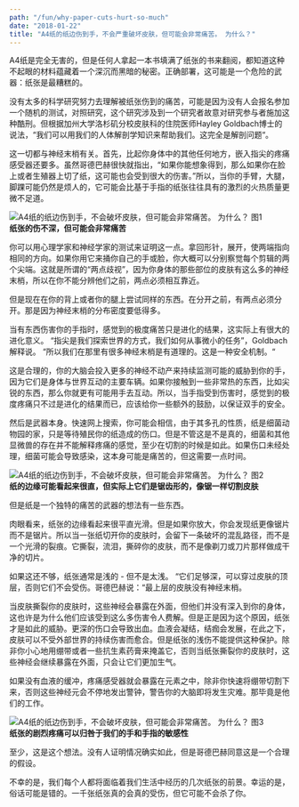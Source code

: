 ```yaml
---
path: "/fun/why-paper-cuts-hurt-so-much"
date: "2018-01-22"
title: "A4纸的纸边伤到手，不会严重破坏皮肤，但可能会非常痛苦。 为什么？"
---
```


A4纸是完全无害的，但是任何人拿起一本书填满了纸张的书来翻阅，都知道这种不起眼的材料蕴藏着一个深沉而黑暗的秘密。正确部署，这可能是一个危险的武器：纸张是最糟糕的。   

没有太多的科学研究努力去理解被纸张伤到的痛苦，可能是因为没有人会报名参加一个随机的测试，对照研究，这个研究涉及到一个研究者故意对研究参与者施加这种酷刑。但根据加州大学洛杉矶分校皮肤科的住院医师Hayley Goldbach博士的说法，“我们可以用我们的人体解剖学知识来帮助我们。这完全是解剖问题“。   

这一切都与神经末梢有关。首先，比起你身体中的其他任何地方，嵌入指尖的疼痛感受器还要多。虽然哥德巴赫很快就指出，“如果你能想象得到，那么如果你在脸上或者生殖器上切了纸，这可能也会受到很大的伤害。”所以，当你的手臂，大腿，脚踝可能仍然是烦人的，它可能会比基于手指的纸张往往具有的激烈的火热质量更微不足道。   

![A4纸的纸边伤到手，不会破坏皮肤，但可能会非常痛苦。 为什么？ 图1　](http://p29kbvdka.bkt.clouddn.com/upload2/TIM20180122152625.jpg)   
**纸张的伤不深，但可能会非常痛苦**   

你可以用心理学家和神经学家的测试来证明这一点。拿回形针，展开，使两端指向相同的方向。如果你用它来捅你自己的手或脸，你大概可以分别察觉每个剪辑的两个尖端。这就是所谓的“两点歧视”，因为你身体的那些部位的皮肤有这么多的神经末梢，所以在你不能分辨他们之前，两点必须相互靠近。   

但是现在在你的背上或者你的腿上尝试同样的东西。在分开之前，有两点必须分开。那是因为神经末梢的分布密度要低得多。    

当有东西伤害你的手指时，感觉到的极度痛苦只是进化的结果，这实际上有很大的进化意义。 “指尖是我们探索世界的方式，我们如何从事微小的任务”，Goldbach解释说。 “所以我们在那里有很多神经末梢是有道理的。这是一种安全机制。“   

这是合理的，你的大脑会投入更多的神经不动产来持续监测可能的威胁到你的手，因为它们是身体与世界互动的主要车辆。如果你接触到一些非常热的东西，比如尖锐的东西，那么你就更有可能用手去互动。所以，当手指受到伤害时，感觉到的极度疼痛只不过是进化的结果而已，应该给你一些额外的鼓励，以保证双手的安全。   

然后是武器本身。快速网上搜索，你可能会相信，由于其多孔的性质，纸是细菌动物园的家，只是等待殖民你的纸造成的伤口。但是不管这是不是真的，细菌和其他显微兽的存在并不能解释疼痛的感觉，至少在切割的时候是如此。如果伤口未经处理，细菌可能会导致感染，这本身可能是痛苦的，但这需要一点时间。   

![A4纸的纸边伤到手，不会破坏皮肤，但可能会非常痛苦。 为什么？ 图2　](http://p29kbvdka.bkt.clouddn.com/upload2/TIM20180122152646.jpg)   
**纸的边缘可能看起来很直，但实际上它们是锯齿形的，像锯一样切割皮肤**   

但是纸是一个独特的痛苦的武器的想法有一些东西。   

肉眼看来，纸张的边缘看起来很平直光滑。但是如果你放大，你会发现纸更像锯片而不是锯片。所以当一张纸切开你的皮肤时，会留下一条破坏的混乱路径，而不是一个光滑的裂痕。它撕裂，流泪，撕碎你的皮肤，而不是像剃刀或刀片那样做成干净的切片。   

如果这还不够，纸张通常是浅的 - 但不是太浅。 “它们足够深，可以穿过皮肤的顶层，否则它们不会受伤。哥德巴赫说：“最上层的皮肤没有神经末梢。   

当皮肤撕裂你的皮肤时，这些神经会暴露在外面，但他们并没有深入到你的身体，这也许是为什么他们应该受到这么多伤害令人费解。但是正是因为这个原因，纸张才是如此的威胁。更深的伤口会导致出血。血液会凝结，结痂会发展，在此之下，皮肤可以不受外部世界的持续伤害而愈合。但是纸张的浅伤不能提供这种保护。除非你小心地用绷带或者一些抗生素药膏来掩盖它，否则当纸张撕裂你的皮肤时，这些神经会继续暴露在外面，只会让它们更加生气。   

如果没有血液的缓冲，疼痛感受器就会暴露在元素之中，除非你快速将绷带切割下来，否则这些神经元会不停地发出警钟，警告你的大脑即将发生灾难。那毕竟是他们的工作。   

![A4纸的纸边伤到手，不会破坏皮肤，但可能会非常痛苦。 为什么？ 图3　](http://p29kbvdka.bkt.clouddn.com/upload2/TIM20180122152701.jpg)   
**纸张的剧烈疼痛可以归咎于我们的手和手指的敏感性**   

至少，这是这个想法。没有人证明情况确实如此，但是哥德巴赫同意这是一个合理的假设。

不幸的是，我们每个人都将面临着我们生活中经历的几次纸张的前景。幸运的是，俗话可能是错的。一千张纸张真的会真的受伤，但它可能不会杀了你。    

